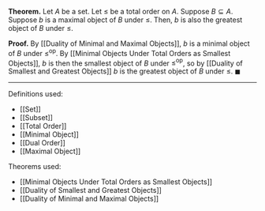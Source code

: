 **Theorem.**  Let $A$ be a set. Let $\leq$ be a total order on $A$. Suppose $B\subseteq A$. Suppose $b$ is a maximal object of $B$ under $\leq$. Then, $b$ is also the greatest object of $B$ under $\leq$.

**Proof.** By [[Duality of Minimal and Maximal Objects]], $b$ is a minimal object of $B$ under $\leq^{\text{op}}$. By [[Minimal Objects Under Total Orders as Smallest Objects]], $b$ is then the smallest object of $B$ under $\leq^{\text{op}}$, so by [[Duality of Smallest and Greatest Objects]] $b$ is the greatest object of $B$ under $\leq$. $\blacksquare$
***
Definitions used:
- [[Set]]
- [[Subset]]
- [[Total Order]]
- [[Minimal Object]]
- [[Dual Order]]
- [[Maximal Object]]

Theorems used:
- [[Minimal Objects Under Total Orders as Smallest Objects]]
- [[Duality of Smallest and Greatest Objects]]
- [[Duality of Minimal and Maximal Objects]]